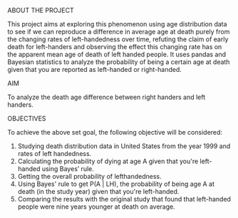 ABOUT THE PROJECT 

This project aims at exploring this phenomenon using age distribution data to see if 
we can reproduce a difference in average age at death purely from the changing rates 
of left-handedness over time, refuting the claim of early death for left-handers and 
observing the effect this changing rate has on the apparent mean age of death of left
handed people. 
It uses pandas and Bayesian statistics to analyze the probability of being a certain age 
at death given that you are reported as left-handed or right-handed. 

AIM

To analyze the death age difference between right handers and left handers. 

OBJECTIVES 

To achieve the above set goal, the following objective will be considered: 
1. Studying death distribution data in United States from the year 1999 and rates 
of left handedness. 
2. Calculating the probability of dying at age A given that you're left-handed 
using Bayes’ rule. 
3. Getting the overall probability of lefthandedness. 
4. Using Bayes' rule to get P(A | LH), the probability of being age A at death (in 
the study year) given that you're left-handed. 
5. Comparing the results with the original study that found that left-handed 
people were nine years younger at death on average.

